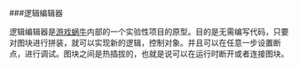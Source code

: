 ###逻辑编辑器

<div id="pagewrap" class='pagewrap' folder="LogicEditor" prefix="le">
  <div class='pageblock' id='fullscreen'>
    <div class='slider'>
      <div class='slide' id="le1"></div>
      <div class='slide' id="le2"></div>
      <div class='slide' id="le3"></div>
    </div>
  </div>
</div>

逻辑编辑器是[游戏蜗牛](http://www.snail.com/)内部的一个实验性项目的原型。目的是无需编写代码，只要对图块进行拼装，就可以实现新的逻辑，控制对象。并且可以在任意一步设置断点，进行调试。图块之间是热插拔的，也就是说可以在运行时断开或者连接图块。